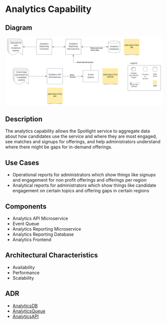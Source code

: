 # Analytics Capability

## Diagram
![AnalyticsCapability](https://raw.githubusercontent.com/TheMarmots/ArchKatas2022/main/assets/AnalyticsCapability.svg)

## Description
The analytics capability allows the Spotlight service to aggregate data about how candidates use the service and where they are most engaged, see matches and signups for offerings, and help administrators understand where there might be gaps for in-demand offerings.

## Use Cases
- Operational reports for administrators which show things like signups and engagement for non profit offerings and offerings per region
- Analytical reports for administrators which show things like candidate engagement on certain topics and offering gaps in certain regions 

## Components
- Analytics API Microservice
- Event Queue
- Analytics Reporting Microservice
- Analytics Reporting Database
- Analytics Frontend

## Architectural Characteristics
- Availability
- Performance
- Scalability

## ADR
- [AnalyticsDB](../../ADRs/AnalyticsDB.md)
- [AnalyticsQueue](../../ADRs/AnalyticsQueue.md)
- [AnalyticsAPI](../../ADRs/AnalyticsAPI.md)
